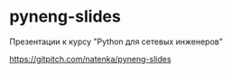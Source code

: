 # pyneng-slides

Презентации к курсу "Python для сетевых инженеров"

https://gitpitch.com/natenka/pyneng-slides
